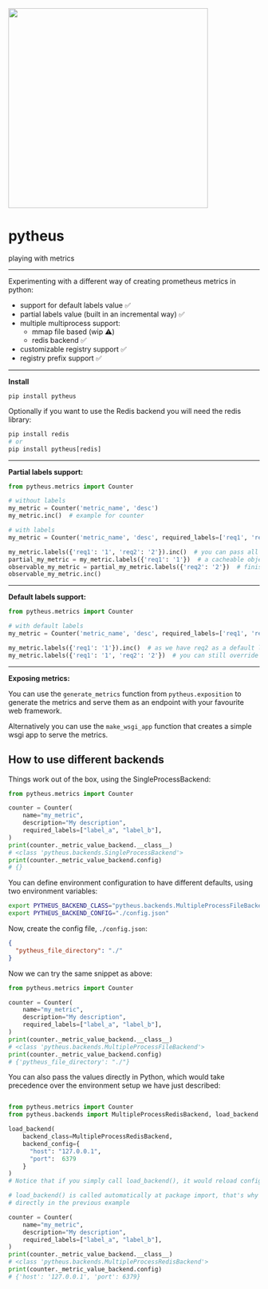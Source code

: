 <img src="https://user-images.githubusercontent.com/16627175/185823115-b33905c3-f389-40e1-b830-2197889a936a.png" height="400">

# pytheus

playing with metrics

---

Experimenting with a different way of creating prometheus metrics in python:
- support for default labels value ✅
- partial labels value (built in an incremental way) ✅
- multiple multiprocess support:
  - mmap file based (wip ⚠️)
  - redis backend ✅
- customizable registry support ✅
- registry prefix support ✅

---

**Install**

```
pip install pytheus
```

Optionally if you want to use the Redis backend you will need the redis library:
```python
pip install redis
# or
pip install pytheus[redis]
```

---

**Partial labels support:**

```python
from pytheus.metrics import Counter

# without labels
my_metric = Counter('metric_name', 'desc')
my_metric.inc()  # example for counter

# with labels
my_metric = Counter('metric_name', 'desc', required_labels=['req1', 'req2'])

my_metric.labels({'req1': '1', 'req2': '2'}).inc()  # you can pass all the labels at once
partial_my_metric = my_metric.labels({'req1': '1'})  # a cacheable object with one of the required labels already set
observable_my_metric = partial_my_metric.labels({'req2': '2'})  # finish setting the remaining values before observing
observable_my_metric.inc()

```

---

**Default labels support:**

```python
from pytheus.metrics import Counter

# with default labels
my_metric = Counter('metric_name', 'desc', required_labels=['req1', 'req2'], default_labels={'req2': 'me_set!'})

my_metric.labels({'req1': '1'}).inc()  # as we have req2 as a default label we only need to set the remaining labels for observing
my_metric.labels({'req1': '1', 'req2': '2'})  # you can still override default labels!

```

---

**Exposing metrics:**

You can use the `generate_metrics` function from `pytheus.exposition` to generate the metrics and serve them as an endpoint with your favourite web framework.

Alternatively you can use the `make_wsgi_app` function that creates a simple wsgi app to serve the metrics.

## How to use different backends

Things work out of the box, using the SingleProcessBackend:

```python
from pytheus.metrics import Counter

counter = Counter(
    name="my_metric",
    description="My description",
    required_labels=["label_a", "label_b"],
)
print(counter._metric_value_backend.__class__)
# <class 'pytheus.backends.SingleProcessBackend'>
print(counter._metric_value_backend.config)
# {}
```

You can define environment configuration to have different defaults, using two environment variables:

```bash
export PYTHEUS_BACKEND_CLASS="pytheus.backends.MultipleProcessFileBackend"
export PYTHEUS_BACKEND_CONFIG="./config.json"
```

Now, create the config file, `./config.json`:

```json
{
  "pytheus_file_directory": "./"
}
```

Now we can try the same snippet as above:

```python
from pytheus.metrics import Counter

counter = Counter(
    name="my_metric",
    description="My description",
    required_labels=["label_a", "label_b"],
)
print(counter._metric_value_backend.__class__)
# <class 'pytheus.backends.MultipleProcessFileBackend'>
print(counter._metric_value_backend.config)
# {'pytheus_file_directory': "./"}
```

You can also pass the values directly in Python, which would take precedence over the environment
setup we have just described:

```python

from pytheus.metrics import Counter
from pytheus.backends import MultipleProcessRedisBackend, load_backend

load_backend(
    backend_class=MultipleProcessRedisBackend,
    backend_config={
      "host": "127.0.0.1",
      "port":  6379
    }
)
# Notice that if you simply call load_backend(), it would reload config from the environment.

# load_backend() is called automatically at package import, that's why we didn't need to call it
# directly in the previous example

counter = Counter(
    name="my_metric",
    description="My description",
    required_labels=["label_a", "label_b"],
)
print(counter._metric_value_backend.__class__)
# <class 'pytheus.backends.MultipleProcessRedisBackend'>
print(counter._metric_value_backend.config)
# {'host': '127.0.0.1', 'port': 6379}
```
